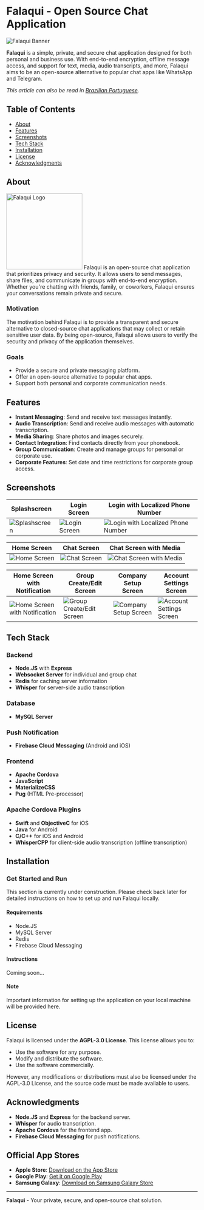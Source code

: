 # Falaqui - Open Source Chat Application

<img src="docs/img/falaqui-open-banner.png" alt="Falaqui Banner" />

**Falaqui** is a simple, private, and secure chat application designed for both personal and business use. With end-to-end encryption, offline message access, and support for text, media, audio transcripts, and more, Falaqui aims to be an open-source alternative to popular chat apps like WhatsApp and Telegram.

*This article can also be read in [Brazilian Portuguese](README-pt-BR.md).*

## Table of Contents
- [About](#about)
- [Features](#features)
- [Screenshots](#screenshots)
- [Tech Stack](#tech-stack)
- [Installation](#installation)
- [License](#license)
- [Acknowledgments](#acknowledgments)

## About

<img src="docs/img/falaqui-open-icon.png" alt="Falaqui Logo" width="200" />
Falaqui is an open-source chat application that prioritizes privacy and security. It allows users to send messages, share files, and communicate in groups with end-to-end encryption. Whether you're chatting with friends, family, or coworkers, Falaqui ensures your conversations remain private and secure.

### Motivation
The motivation behind Falaqui is to provide a transparent and secure alternative to closed-source chat applications that may collect or retain sensitive user data. By being open-source, Falaqui allows users to verify the security and privacy of the application themselves.

### Goals
- Provide a secure and private messaging platform.
- Offer an open-source alternative to popular chat apps.
- Support both personal and corporate communication needs.

## Features

- **Instant Messaging**: Send and receive text messages instantly.
- **Audio Transcription**: Send and receive audio messages with automatic transcription.
- **Media Sharing**: Share photos and images securely.
- **Contact Integration**: Find contacts directly from your phonebook.
- **Group Communication**: Create and manage groups for personal or corporate use.
- **Corporate Features**: Set date and time restrictions for corporate group access.

## Screenshots

| Splashscreen | Login Screen | Login with Localized Phone Number |
|--------------|--------------|-----------------------------------|
| ![Splashscreen](docs/img/falaqui-open-splash.png "Splashscreen") | ![Login Screen](docs/img/falaqui-open-login.png "Login Screen") | ![Login with Localized Phone Number](docs/img/falaqui-open-login-w-local-phone.png "Login with Localized Phone Number") |

| Home Screen | Chat Screen | Chat Screen with Media |
|-------------|-------------|------------------------|
| ![Home Screen](docs/img/falaqui-open-home.png "Home Screen") | ![Chat Screen](docs/img/falaqui-open-chat.png "Chat Screen") | ![Chat Screen with Media](docs/img/falaqui-open-chat-w-media.png "Chat Screen with Media") |

| Home Screen with Notification | Group Create/Edit Screen | Company Setup Screen | Account Settings Screen |
|-------------------------------|--------------------------|----------------------|-------------------------|
| ![Home Screen with Notification](docs/img/falaqui-open-home-w-notification.png "Home Screen with Notification") | ![Group Create/Edit Screen](docs/img/falaqui-open-group-create-edit.png "Group Create/Edit Screen") | ![Company Setup Screen](docs/img/falaqui-open-company.png "Company Setup Screen") | ![Account Settings Screen](docs/img/falaqui-open-account.png "Account Settings Screen") |

## Tech Stack

### Backend
- **Node.JS** with **Express**
- **Websocket Server** for individual and group chat
- **Redis** for caching server information
- **Whisper** for server-side audio transcription

### Database
- **MySQL Server**

### Push Notification
- **Firebase Cloud Messaging** (Android and iOS)

### Frontend
- **Apache Cordova**
- **JavaScript**
- **MaterializeCSS**
- **Pug** (HTML Pre-processor)

### Apache Cordova Plugins
- **Swift** and **ObjectiveC** for iOS
- **Java** for Android
- **C/C++** for iOS and Android
- **WhisperCPP** for client-side audio transcription (offline transcription)

## Installation

### Get Started and Run

This section is currently under construction. Please check back later for detailed instructions on how to set up and run Falaqui locally.

#### Requirements
- Node.JS
- MySQL Server
- Redis
- Firebase Cloud Messaging

#### Instructions
Coming soon...

#### Note
Important information for setting up the application on your local machine will be provided here.

## License

Falaqui is licensed under the **AGPL-3.0 License**. This license allows you to:
- Use the software for any purpose.
- Modify and distribute the software.
- Use the software commercially.

However, any modifications or distributions must also be licensed under the AGPL-3.0 License, and the source code must be made available to users.

## Acknowledgments

- **Node.JS** and **Express** for the backend server.
- **Whisper** for audio transcription.
- **Apache Cordova** for the frontend app.
- **Firebase Cloud Messaging** for push notifications.

## Official App Stores

- **Apple Store**: [Download on the App Store](https://apps.apple.com/us/app/falaqui/id6503642039)
- **Google Play**: [Get it on Google Play](https://play.google.com/store/apps/details?id=com.br.falaqui)
- **Samsung Galaxy**: [Download on Samsung Galaxy Store](https://galaxystore.samsung.com/detail/com.br.falaqui)

---

**Falaqui** - Your private, secure, and open-source chat solution.